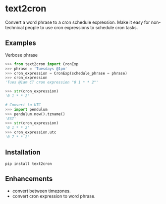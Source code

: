 # text2cron
Convert a word phrase to a cron schedule expression. Make it easy for non-technical people to use cron expressions to schedule cron tasks.

## Examples
Verbose phrase
```python
>>> from text2cron import CronExp
>>> phrase = 'Tuesdays @1pm'
>>> cron_expression = CronExp(schedule_phrase = phrase)
>>> cron_expression
'Tues @1am CT cron expression "0 1 * * 2"'

>>> str(cron_expression)
'0 1 * * 2'

# Convert to UTC
>>> import pendulum
>>> pendulum.now().tzname()
'EST'
>>> str(cron_expression)
'0 1 * * 2'
>>> cron_expression.utc
'0 7 * * 2'
```

## Installation
`pip install text2cron`

## Enhancements
- convert between timezones.
- convert cron expression to word phrase.

